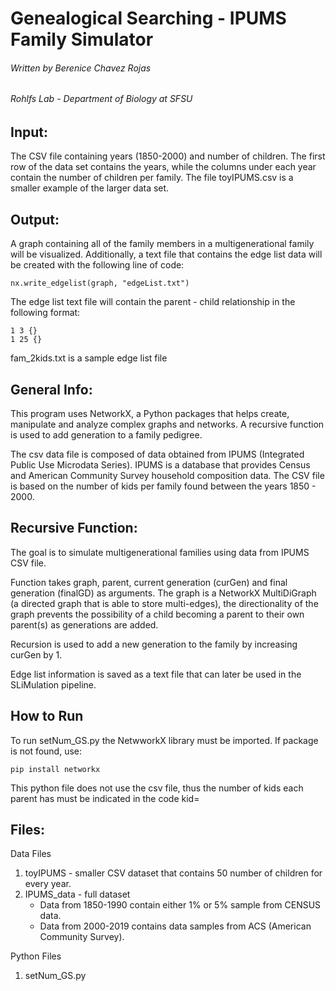 # Genealogical Searching - IPUMS Family Simulator

###### Written by Berenice Chavez Rojas
###### Rohlfs Lab - Department of Biology at SFSU  

## Input:
The CSV file containing years (1850-2000) and number of children. The first row of the data set contains the years, while the columns under each year contain the number of children per family. The file toyIPUMS.csv is a smaller example of the larger data set. 

## Output: 
A graph containing all of the family members in a multigenerational family will be visualized. 
Additionally, a text file that contains the edge list data will be created with the following line of code:  
```
nx.write_edgelist(graph, "edgeList.txt")
```
The edge list text file will contain the parent - child relationship in the following format:  
```
1 3 {}
1 25 {}
```
fam_2kids.txt is a sample edge list file

## General Info: 
This program uses NetworkX, a Python packages that helps create, manipulate and analyze complex graphs and networks. A recursive function is used to add generation to a family pedigree. 

The csv data file is composed of data obtained from IPUMS (Integrated Public Use Microdata Series). IPUMS is a database that provides Census and American Community Survey household composition data. The CSV file is based on the number of kids per family found between the years 1850 - 2000. 
	
## Recursive Function:  
The goal is to simulate multigenerational families using data from IPUMS CSV file.

Function takes graph, parent, current generation (curGen) and final generation (finalGD) as arguments. The graph is a NetworkX MultiDiGraph (a directed graph that is able to store multi-edges), the directionality of the graph prevents the possibility of a child becoming a parent to their own parent(s) as generations are added. 

Recursion is used to add a new generation to the family by increasing curGen by 1. 

Edge list information is saved as a text file that can later be used in the SLiMulation pipeline.

## How to Run 
To run setNum_GS.py the NetwworkX library must be imported. If package is not found, use: 
```
pip install networkx
```
This python file does not use the csv file, thus the number of kids each parent has must be indicated in the code kid= 

## Files: 
Data Files
1. toyIPUMS - smaller CSV dataset that contains 50 number of children for every year. 
2. IPUMS_data - full dataset 
   - Data from 1850-1990 contain either 1% or 5% sample from CENSUS data.  
   - Data from 2000-2019 contains data samples from ACS (American Community Survey).  

Python Files 
1. setNum_GS.py
